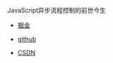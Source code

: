 JavaScript异步流程控制的前世今生

- [掘金](https://juejin.im/post/5a628bd1518825733d69261b)

- [github](https://github.com/zhangzhenwu/async/tree/master)

- [CSDN](https://www.jianshu.com/p/f97e412504ac)